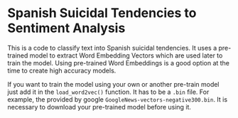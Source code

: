 # Spanish Suicidal Tendencies to Sentiment Analysis

This is a code to classify text into Spanish suicidal tendencies. It uses a pre-trained model to extract Word Embedding Vectors which are used later to train the model. Using pre-trained Word Embeddings is a good option at the time to create high accuracy models.

If you want to train the model using your own or another pre-train model just add it in the ``` load_word2vec() ``` function. It has to be a ``` .bin ``` file.
For example, the provided by google ``` GoogleNews-vectors-negative300.bin ```. It is necessary to download your pre-trained model before using it.


